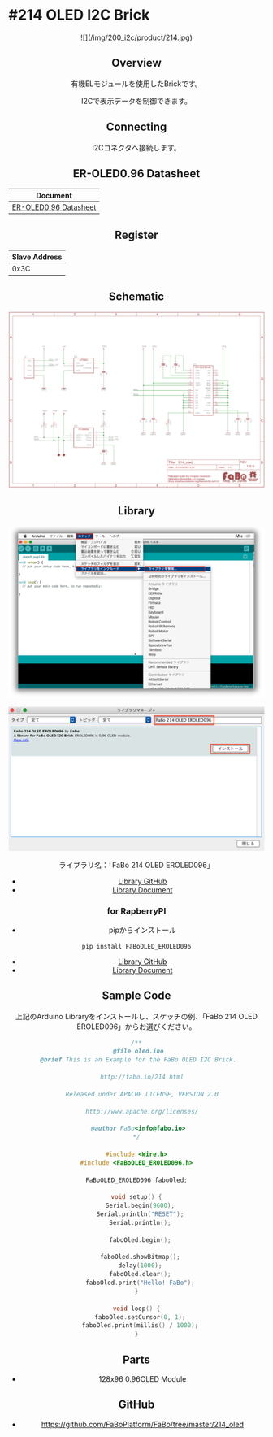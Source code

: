 # #214 OLED I2C Brick

<center>![](/img/200_i2c/product/214.jpg)
<!--COLORME-->

## Overview
有機ELモジュールを使用したBrickです。

I2Cで表示データを制御できます。

## Connecting
I2Cコネクタへ接続します。



## ER-OLED0.96 Datasheet
| Document |
| -- |
| [ER-OLED0.96 Datasheet](http://www.buydisplay.com/download/manual/ER-OLED0.96_Series_Datasheet.pdf) |

## Register
| Slave Address |
| -- |
| 0x3C |

## Schematic
![](/img/200_i2c/schematic/214_oled.png)

## Library


![](/img/common/install_lib.png)

![](/img/200_i2c/docs/214_oled_docs_001.png)

  ライブラリ名：「FaBo 214 OLED EROLED096」

- [Library GitHub](https://github.com/FaBoPlatform/FaBoOLED-EROLED096-Library)
- [Library Document](http://fabo.io/doxygen/FaBoOLED-EROLED096-Library)

### for RapberryPI
- pipからインストール
```
pip install FaBoOLED_EROLED096
```
- [Library GitHub](https://github.com/FaBoPlatform/FaBoOLED-EROLED096-Python)
- [Library Document](http://fabo.io/doxygen/FaBoOLED-EROLED096-Python/)

## Sample Code
上記のArduino Libraryをインストールし、スケッチの例、「FaBo 214 OLED EROLED096」からお選びください。

```c
/**
 @file oled.ino
 @brief This is an Example for the FaBo OLED I2C Brick.

   http://fabo.io/214.html

   Released under APACHE LICENSE, VERSION 2.0

   http://www.apache.org/licenses/

 @author FaBo<info@fabo.io>
*/

#include <Wire.h>
#include <FaBoOLED_EROLED096.h>

FaBoOLED_EROLED096 faboOled;

void setup() {
  Serial.begin(9600);
  Serial.println("RESET");
  Serial.println();

  faboOled.begin();

  faboOled.showBitmap();
  delay(1000);
  faboOled.clear();
  faboOled.print("Hello! FaBo");
}

void loop() {
  faboOled.setCursor(0, 1);
  faboOled.print(millis() / 1000);
}
```

## Parts
- 128x96 0.96OLED Module

## GitHub
- https://github.com/FaBoPlatform/FaBo/tree/master/214_oled
